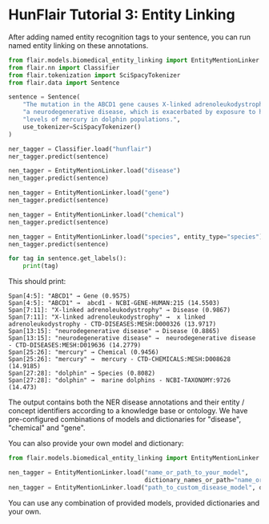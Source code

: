 # HunFlair Tutorial 3: Entity Linking

After adding named entity recognition tags to your sentence, you can run named entity linking on these annotations.

```python
from flair.models.biomedical_entity_linking import EntityMentionLinker
from flair.nn import Classifier
from flair.tokenization import SciSpacyTokenizer
from flair.data import Sentence

sentence = Sentence(
    "The mutation in the ABCD1 gene causes X-linked adrenoleukodystrophy, "
    "a neurodegenerative disease, which is exacerbated by exposure to high "
    "levels of mercury in dolphin populations.",
    use_tokenizer=SciSpacyTokenizer()
)

ner_tagger = Classifier.load("hunflair")
ner_tagger.predict(sentence)

nen_tagger = EntityMentionLinker.load("disease")
nen_tagger.predict(sentence)

nen_tagger = EntityMentionLinker.load("gene")
nen_tagger.predict(sentence)

nen_tagger = EntityMentionLinker.load("chemical")
nen_tagger.predict(sentence)

nen_tagger = EntityMentionLinker.load("species", entity_type="species")
nen_tagger.predict(sentence)

for tag in sentence.get_labels():
    print(tag)
```
This should print:
~~~
Span[4:5]: "ABCD1" → Gene (0.9575)
Span[4:5]: "ABCD1" →  abcd1 - NCBI-GENE-HUMAN:215 (14.5503)
Span[7:11]: "X-linked adrenoleukodystrophy" → Disease (0.9867)
Span[7:11]: "X-linked adrenoleukodystrophy" →  x linked adrenoleukodystrophy - CTD-DISEASES:MESH:D000326 (13.9717)
Span[13:15]: "neurodegenerative disease" → Disease (0.8865)
Span[13:15]: "neurodegenerative disease" →  neurodegenerative disease - CTD-DISEASES:MESH:D019636 (14.2779)
Span[25:26]: "mercury" → Chemical (0.9456)
Span[25:26]: "mercury" →  mercury - CTD-CHEMICALS:MESH:D008628 (14.9185)
Span[27:28]: "dolphin" → Species (0.8082)
Span[27:28]: "dolphin" →  marine dolphins - NCBI-TAXONOMY:9726 (14.473)
~~~
The output contains both the NER disease annotations and their entity / concept identifiers according to 
a knowledge base or ontology. We have pre-configured combinations of models and dictionaries for 
"disease", "chemical" and "gene". 

You can also provide your own model and dictionary:

```python
from flair.models.biomedical_entity_linking import EntityMentionLinker

nen_tagger = EntityMentionLinker.load("name_or_path_to_your_model",
                                      dictionary_names_or_path="name_or_path_to_your_dictionary")
nen_tagger = EntityMentionLinker.load("path_to_custom_disease_model", dictionary_names_or_path="disease")
````
You can use any combination of provided models, provided dictionaries and your own.
